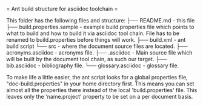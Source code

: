 = Ant build structure for asciidoc toolchain =

This folder has the following files and structure:
├── README.md - this file
├── build.properties.sample - example build.properties file which points to what to build and how to build it via asciidoc tool chain. File has to be renamed to build.properties before things will work.
├── build.xml - ant build script
└── src - where the document source files are located.
    ├── acronyms.asciidoc - acronyms file.
    ├── <name-of-research-document>.asciidoc - Main source file which will be built by the document tool chain, as such our target.
    ├── bib.asciidoc - bibliography file.
    └── glossary.asciidoc - glossary file.

To make life a little easier, the ant script looks for a global properties file, "doc-build.properties" in your home directory first. This means you can set almost all the properties there instead of the local 'build.properties' file. This leaves only the 'name.project' property to be set on a per document basis.
